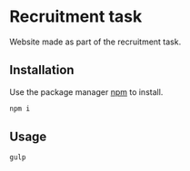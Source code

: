 # Recruitment task

Website made as part of the recruitment task.

## Installation

Use the package manager [npm](https://www.npmjs.com/) to install.

```bash
npm i
```

## Usage

```Gulp
gulp 
```